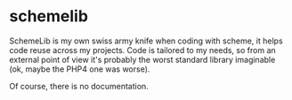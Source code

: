 # schemelib

SchemeLib is my own swiss army knife when coding with scheme, it helps code reuse across my projects.
Code is tailored to my needs, so from an external point of view it's probably the worst standard library imaginable (ok, maybe the PHP4 one was worse).

Of course, there is no documentation. 

